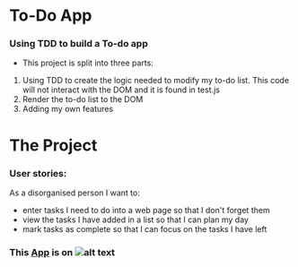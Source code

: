 # To-Do App

### Using TDD to build a To-do app

  * This project is split into three parts:

  1. Using TDD to create the logic needed to modify my to-do list. This code will not interact with the DOM and it is found in test.js 
  2. Render the to-do list to the DOM
  3. Adding my own features
  
# The Project

### User stories:

  As a disorganised person I want to:
  
  * enter tasks I need to do into a web page so that I don't forget them
  * view the tasks I have added in a list so that I can plan my day
  * mark tasks as complete so that I can focus on the tasks I have left


  ### This [App](https://marlenaw.github.io/To-Do-List/) is on ![alt text](http://pngimg.com/uploads/extinguisher/extinguisher_PNG54.png)
